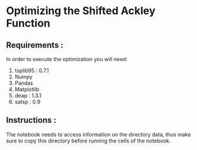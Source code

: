 # Optimizing the Shifted Ackley Function

## Requirements :

In order to execute the optimization you will need:

1.  tsplib95 : 0.7.1
2.  Numpy
3.  Pandas
4.  Matplotlib
5.  deap : 1.3.1
6.  satsp : 0.9

## Instructions :

The notebook needs to access information on the directory data, thus make sure to copy this directory before running the cells of the notebook.
